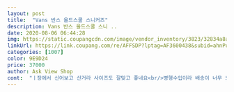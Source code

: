 ```yaml
---
layout: post 
title:  "Vans 반스 올드스쿨 스니커즈" 
description: Vans 반스 올드스쿨 스니 ..
date: 2020-08-06 06:44:28 
img: https://static.coupangcdn.com/image/vendor_inventory/3823/32834a8a4d21cbb3ac171912aa1bed9bb649d671a6d8dc66d118e0caa6d1.jpg 
linkUrl: https://link.coupang.com/re/AFFSDP?lptag=AF3600438&subid=ahnPublicAsk&pageKey=199432621&itemId=2186247087&vendorItemId=70322846211&traceid=V0-113-6a2793c12e1019ac 
categories: [1007] 
color: 9E9D24 
price: 37000 
author: Ask View Shop 
cont:  "ㅣ장에서 신어보고 산거라 사이즈도 잘맞고 좋네요<br/>병행수입이라 배송이 너무 느려요.<br/>.<br/>저는 차라리 매장에서 살걸 후회했어요.<br/>.<br/><br/>저렴하게 잘 구매한거 같아요!<br/>커플운동화로 구매했는데<br/>" 
---
```

